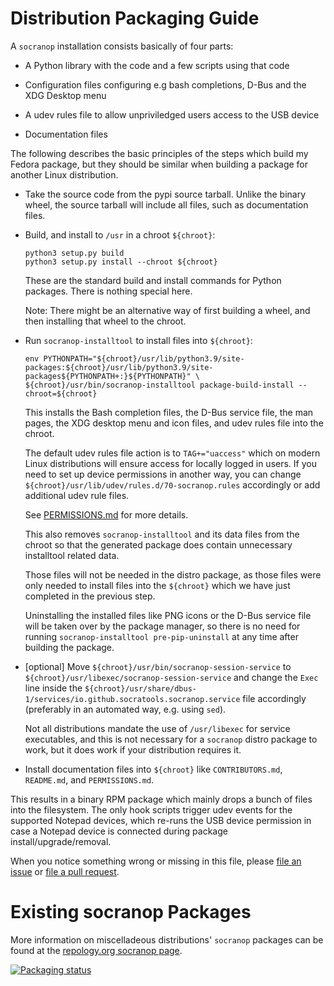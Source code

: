Distribution Packaging Guide
============================

A `socranop` installation consists basically of four parts:

  * A Python library with the code and a few scripts using that code

  * Configuration files configuring e.g bash completions, D-Bus and
    the XDG Desktop menu

  * A udev rules file to allow unpriviledged users access to the USB
    device

  * Documentation files

The following describes the basic principles of the steps which build
my Fedora package, but they should be similar when building a package
for another Linux distribution.

  * Take the source code from the pypi source tarball. Unlike the
    binary wheel, the source tarball will include all files, such as
    documentation files.

  * Build, and install to `/usr` in a chroot `${chroot}`:

        python3 setup.py build
        python3 setup.py install --chroot ${chroot}

    These are the standard build and install commands for Python
    packages. There is nothing special here.

    Note: There might be an alternative way of first building a wheel,
          and then installing that wheel to the chroot.

  * Run `socranop-installtool` to install files into `${chroot}`:

        env PYTHONPATH="${chroot}/usr/lib/python3.9/site-packages:${chroot}/usr/lib/python3.9/site-packages${PYTHONPATH+:}${PYTHONPATH}" \
        ${chroot}/usr/bin/socranop-installtool package-build-install --chroot=${chroot}

    This installs the Bash completion files, the D-Bus service file,
    the man pages, the XDG desktop menu and icon files, and udev rules
    file into the chroot.

    The default udev rules file action is to `TAG+="uaccess"` which on
    modern Linux distributions will ensure access for locally logged
    in users. If you need to set up device permissions in another way,
    you can change `${chroot}/usr/lib/udev/rules.d/70-socranop.rules`
    accordingly or add additional udev rule files.

    See [PERMISSIONS.md](PERMISSIONS.md) for more details.

    This also removes `socranop-installtool` and its data files from
    the chroot so that the generated package does contain unnecessary
    installtool related data.

    Those files will not be needed in the distro package, as those
    files were only needed to install files into the `${chroot}` which
    we have just completed in the previous step.

    Uninstalling the installed files like PNG icons or the D-Bus
    service file will be taken over by the package manager, so there
    is no need for running `socranop-installtool pre-pip-uninstall` at
    any time after building the package.

  * [optional] Move `${chroot}/usr/bin/socranop-session-service` to
    `${chroot}/usr/libexec/socranop-session-service` and change the
    `Exec` line inside the
    `${chroot}/usr/share/dbus-1/services/io.github.socratools.socranop.service`
    file accordingly (preferably in an automated way, e.g. using
    `sed`).

    Not all distributions mandate the use of `/usr/libexec` for
    service executables, and this is not necessary for a
    `socranop` distro package to work, but it does work if
    your distribution requires it.

  * Install documentation files into `${chroot}` like
    `CONTRIBUTORS.md`, `README.md`, and `PERMISSIONS.md`.

This results in a binary RPM package which mainly drops a bunch of
files into the filesystem. The only hook scripts trigger udev events
for the supported Notepad devices, which re-runs the USB device
permission in case a Notepad device is connected during package
install/upgrade/removal.

When you notice something wrong or missing in this file, please [file
an issue](https://github.com/socratools/socranop/issues/new) or [file
a pull request](https://github.com/socratools/socranop/compare).


Existing socranop Packages
==========================

More information on miscelladeous distributions' `socranop` packages can be found
at the [repology.org socranop page](https://repology.org/project/socranop/packages).

[![Packaging status](https://repology.org/badge/vertical-allrepos/socranop.svg?columns=4)](https://repology.org/badge/vertical-allrepos/socranop.svg?columns=4)

